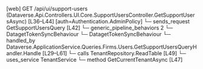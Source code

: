 [web] GET /api/ui/support-users  (Dataverse.Api.Controllers.UI.Core.SupportUsersController.GetSupportUsersAsync)  [L36–L44] [auth=Authentication.AdminPolicy]
  └─ sends_request GetSupportUsersQuery [L42]
    └─ generic_pipeline_behaviors 2
      └─ DatagetTokenSyncBehaviour
      └─ DatagetTokenSyncBehaviour
    └─ handled_by Dataverse.ApplicationService.Queries.Firms.Users.GetSupportUsersQueryHandler.Handle [L29–L61]
      └─ calls TenantRepository.ReadTable [L49]
      └─ uses_service TenantService
        └─ method GetCurrentTenantAsync [L47]

